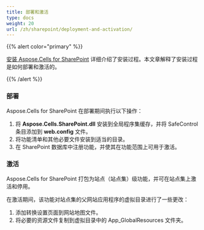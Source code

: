 ```yaml
---
title: 部署和激活
type: docs
weight: 20
url: /zh/sharepoint/deployment-and-activation/
---
```


{{% alert color="primary" %}} 

[安装 Aspose.Cells for SharePoint](/cells/zh/sharepoint/installing-aspose-cells-for-sharepoint/) 详细介绍了安装过程。本文章解释了安装过程是如何部署和激活的。

{{% /alert %}} 
### **部署**
Aspose.Cells for SharePoint 在部署期间执行以下操作：

1. 将 **Aspose.Cells.SharePoint.dll** 安装到全局程序集缓存，并将 SafeControl 条目添加到 **web.config** 文件。
1. 将功能清单和其他必要文件安装到适当的目录。
1. 在 SharePoint 数据库中注册功能，并使其在功能范围上可用于激活。
### **激活**
Aspose.Cells for SharePoint 打包为站点（站点集）级功能，并可在站点集上激活和停用。 

在激活期间，该功能对站点集的父网站应用程序的虚拟目录进行了一些更改：

1. 添加转换设置页面到网站地图文件。
1. 将必要的资源文件复制到虚拟目录中的 App_GlobalResources 文件夹。

